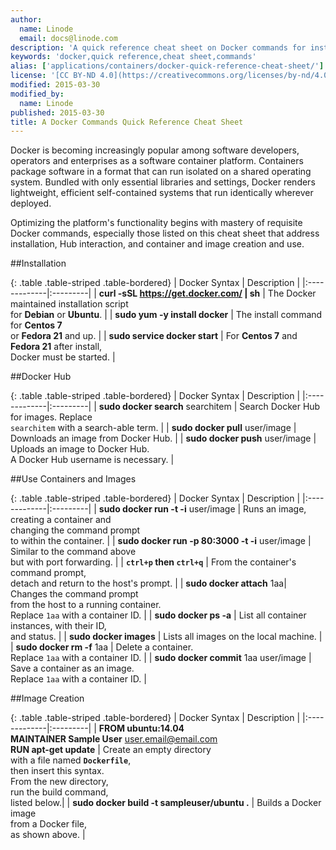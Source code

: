 ```yaml
---
author:
  name: Linode
  email: docs@linode.com
description: 'A quick reference cheat sheet on Docker commands for installation, containers, images and more.'
keywords: 'docker,quick reference,cheat sheet,commands'
alias: ['applications/containers/docker-quick-reference-cheat-sheet/']
license: '[CC BY-ND 4.0](https://creativecommons.org/licenses/by-nd/4.0)'
modified: 2015-03-30
modified_by:
  name: Linode
published: 2015-03-30
title: A Docker Commands Quick Reference Cheat Sheet
---
```

Docker is becoming increasingly popular among software developers, operators and enterprises as a software container platform. Containers package software in a format that can run isolated on a shared operating system. Bundled with only essential libraries and settings, Docker renders lightweight, efficient self-contained systems that run identically wherever deployed.

Optimizing the platform's functionality begins with mastery of requisite Docker commands, especially those listed on this cheat sheet that address installation, Hub interaction, and container and image creation and use.


##Installation

{: .table .table-striped .table-bordered} 
| Docker Syntax | Description | 
|:-------------|:---------| 
| **curl -sSL https://get.docker.com/ \| sh**    | The Docker maintained installation script<br> for **Debian** or **Ubuntu**.   | 
| **sudo yum -y install docker** | The install command for **Centos 7**<br> or **Fedora 21** and up. | 
| **sudo service docker start** | For **Centos 7** and **Fedora 21** after install,<br> Docker must be started.      |


##Docker Hub

{: .table .table-striped .table-bordered} 
| Docker Syntax | Description | 
|:-------------|:---------| 
| **sudo docker search** searchitem | Search Docker Hub for images. Replace <br>`searchitem` with a search-able term. |
| **sudo docker pull** user/image | Downloads an image from Docker Hub. |
| **sudo docker push** user/image | Uploads an image to Docker Hub. <br> A Docker Hub username is necessary. |


##Use Containers and Images

{: .table .table-striped .table-bordered} 
| Docker Syntax | Description | 
|:-------------|:---------| 
| **sudo docker run -t -i** user/image | Runs an image, creating a container and<br> changing the command prompt<br> to within the container. |
| **sudo docker run -p 80:3000 -t -i** user/image | Similar to the command above<br> but with port forwarding. |
| **`ctrl+p` then `ctrl+q`** | From the container's command prompt,<br> detach and return to the host's prompt. |
| **sudo docker attach** 1aa| Changes the command prompt<br> from the host to a running container.<br> Replace `1aa` with a container ID. |
| **sudo docker ps -a** | List all container instances, with their ID,<br> and status. |
| **sudo docker images** | Lists all images on the local machine. |
| **sudo docker rm -f** 1aa | Delete a container.<br> Replace `1aa` with a container ID. |
| **sudo docker commit** 1aa user/image | Save a container as an image.<br> Replace `1aa` with a container ID. |

##Image Creation

{: .table .table-striped .table-bordered} 
| Docker Syntax | Description | 
|:-------------|:---------| 
| **FROM ubuntu:14.04 <br> MAINTAINER Sample User** <user.email@email.com> <br> **RUN apt-get update** | Create an empty directory <br> with a file named **`Dockerfile`**, <br> then insert this syntax. <br> From the new directory,<br> run the build command,<br> listed below.|
| **sudo docker build -t sampleuser/ubuntu .** | Builds a Docker image<br> from a Docker file,<br> as shown above. |




